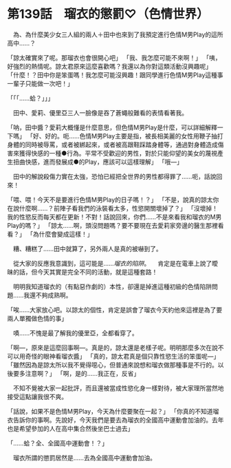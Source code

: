 # 第139話　瑠衣的懲罰♡（色情世界）

　為、為什麼美少女三人組的兩人＋田中也來到了我預定進行色情M男Play的這所高中……？

「諒太確實來了呢。那瑠衣也會很開心吧」
「我、我怎麼可能不來啊！」
「咦，好強烈的熱情呢。諒太君原來這麼喜歡嗎？我還以為你對這類活動沒興趣呢」
「什麼！？田中你是笨蛋嗎！我怎麼可能沒興趣！跟同學進行色情M男Play這種事一輩子只能做一次吧！」

「「「……蛤？」」」

　田中、愛莉、優里亞三人一臉像是吞了蒼蠅般難看的表情看著我。

「呐，田中醬？愛莉大概懂是什麼意思，但色情M男Play是什麼，可以詳細解釋一下嗎」
「好、好的。呃……色情M男Play主要是指，被長相美麗的女性用鞭子抽打身體的同時被辱罵，或者被綁起來，或者被高跟鞋踩踏身體等，通過對身體造成傷害來獲得快感的一種●行為。平常不受歡迎的男性，對於只能仰望的美女的蔑視產生扭曲快感，進而發展成●的Play，應該可以這樣理解」
「哦—」

　田中的解說殺傷力實在太強，恐怕已經把全世界的男性都得罪了……呃，話說回來！

「喂、喂！今天不是要進行色情M男Play的日子嗎！？」
「不是，說真的諒太你在說什麼啊……？前陣子看我們的泳裝看太多，性慾開關壞掉了？」
「沒壞掉！我的性慾反而每天都在更新！不對！話說回來，你們……不是來看我和瑠衣的M男Play的嗎？」
「諒太……啊，頭沒問題嗎？要不要現在去愛莉家旁邊的醫生那裡看看？」
「為什麼會變成這樣！」

　糟、糟糕了……田中就算了，另外兩人是真的被嚇到了。

　從大家的反應我意識到，這可能是……*瑠衣的陷阱*。
　肯定是在電車上說了曖昧的話，但今天其實是完全不同的活動，就是這種套路！

　明明我知道瑠衣的（有點惡作劇的）本性，卻還是掉進這種初級的色情陷阱問題……我還不夠成熟啊。

「唉……大家放心吧。以諒太的個性，肯定是誤會了瑠衣今天約他來這裡是為了要兩人單獨做色情的事」

　嘖……不愧是最了解我的優里亞，全都看穿了。

「啊—，原來是這麼回事啊—。真是的，諒太還是老樣子呢。明明那麼多次在說不可以用奇怪的眼神看瑠衣醬」
「真的，諒太君真是個只靠性慾生活的笨蛋呢—」
「雖然因為是諒太所以我不覺得噁心，但普通來說想和瑠衣做那種事是不行的。以後要多注意啊？」
「啊，是的……我正在，反省」

　不知不覺被大家一起批評，而且還被當成性慾化身一樣對待，被大家理所當然地接受這點讓我很不爽。

「話說，如果不是色情M男Play，今天為什麼要聚在一起？」
「你真的不知道瑠衣告訴你的事啊。先說好，今天我們是要去為瑠衣的全國高中運動會加油的。去年也是希望參加的人在高中集合然後坐巴士過去」

「……蛤？全、全國高中運動會！？」

　瑠衣所謂的懲罰居然是……去為全國高中運動會加油。